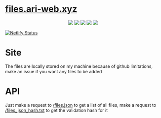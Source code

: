 # [files.ari-web.xyz](https://files.ari-web.xyz)

<p align="center">
  <img src="https://img.shields.io/badge/Maintained-Yes-green?color=red&style=flat-square">
  <img src="https://img.shields.io/github/last-commit/TruncatedDinosour/files.ari-web.xyz?color=red&style=flat-square">
  <img src="https://img.shields.io/github/repo-size/TruncatedDinosour/files.ari-web.xyz?color=red&style=flat-square">
  <img src="https://img.shields.io/github/issues/TruncatedDinosour/files.ari-web.xyz?color=red&style=flat-square">
  <img src="https://img.shields.io/github/stars/TruncatedDinosour/files.ari-web.xyz?color=red&style=flat-square">
</p>

[![Netlify Status](https://api.netlify.com/api/v1/badges/45b95d96-66aa-4e1d-b966-ce8fa2ed3188/deploy-status)](https://app.netlify.com/sites/files-ari-web-xyz/deploys)

# Site

The files are locally stored on my machine because of github limitations,
make an issue if you want any files to be added

# API

Just make a request to [/files.json](https://files.ari-web.xyz/files.json) to get a list of all files,
make a request to [/files_json_hash.txt](https://files.ari-web.xyz/files_json_hash.txt)
to get the validation hash for it
